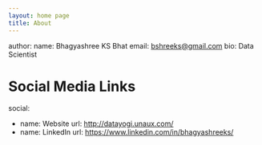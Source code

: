 ```yaml
---
layout: home page
title: About
---
```


author:
  name: Bhagyashree KS Bhat
  email: bshreeks@gmail.com
  bio: Data Scientist

# Social Media Links
social:
  - name: Website
    url: http://datayogi.unaux.com/
  - name: LinkedIn
    url: https://www.linkedin.com/in/bhagyashreeks/

